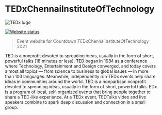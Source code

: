# TEDxChennaiInstituteOfTechnology

![TEDx logo](https://user-images.githubusercontent.com/72182858/146773230-eedc3829-27cb-40ec-9452-a747a762e649.png)

[![Website status](https://img.shields.io/website-up-down-green-red/https/tedxjmi.netlify.com.svg?label=Website%20status&style=for-the-badge)](https://citchennai.github.io/tedx/)

> Event website for Countdown TEDxChennaiInstituteOfTechnology 2021

TED is a nonprofit devoted to spreading ideas, usually in the form of short, powerful talks (18 minutes or less). TED began in 1984 as a conference where Technology, Entertainment and Design converged, and today covers almost all topics — from science to business to global issues — in more than 100 languages. Meanwhile, independently run TEDx events help share ideas in communities around the world. TED is a nonpartisan nonprofit devoted to spreading ideas, usually in the form of short, powerful talks. EDx is a program of local, self-organized events that bring people together to share a TED-like experience. At a TEDx event, TEDTalks video and live speakers combine to spark deep discussion and connection in a small group.



